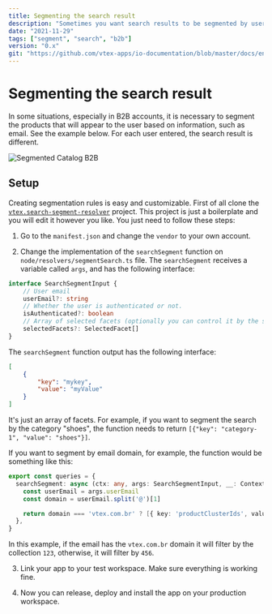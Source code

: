 ```yaml
---
title: Segmenting the search result
description: "Sometimes you want search results to be segmented by user information, like email, for example. This guide will help you with that."
date: "2021-11-29"
tags: ["segment", "search", "b2b"]
version: "0.x"
git: "https://github.com/vtex-apps/io-documentation/blob/master/docs/en/Recipes/store-management/segmenting-the-search-result.md"
---
```


# Segmenting the search result

In some situations, especially in B2B accounts, it is necessary to segment the products that will appear to the user based on information, such as email.
See the example below. For each user entered, the search result is different.

![Segmented Catalog B2B](https://user-images.githubusercontent.com/40380674/143891928-0865937e-c4f6-4a07-9448-0a723fce580b.gif)

## Setup
Creating segmentation rules is easy and customizable. First of all clone the [`vtex.search-segment-resolver`](https://github.com/vtex-apps/search-segment-resolver) project. This project is just a boilerplate and you will edit it however you like. You just need to follow these steps:

1. Go to the `manifest.json` and change the `vendor` to your own account.

2. Change the implementation of the `searchSegment` function on `node/resolvers/segmentSearch.ts` file. The `searchSegment` receives a variable called `args`, and has the following interface:

```ts
interface SearchSegmentInput {
    // User email
    userEmail?: string
    // Whether the user is authenticated or not.
    isAuthenticated?: boolean
    // Array of selected facets (optionally you can control it by the session itself)
    selectedFacets?: SelectedFacet[]
}
```

The `searchSegment` function output has the following interface:

```json
[
    {
        "key": "mykey",
        "value": "myValue"
    }
]
```

It's just an array of facets. For example, if you want to segment the search by the category "shoes", the function needs to return `[{"key": "category-1", "value": "shoes"}]`.

If you want to segment by email domain, for example, the function would be something like this:

```ts
export const queries = {
  searchSegment: async (ctx: any, args: SearchSegmentInput, __: Context) => {
    const userEmail = args.userEmail
    const domain = userEmail.split('@')[1]

    return domain === 'vtex.com.br' ? [{ key: 'productClusterIds', value: '123' }] : [{ key: 'productClusterIds', value: '456' }]
  },
}
```
In this example, if the email has the `vtex.com.br` domain it will filter by the collection `123`, otherwise, it will filter by `456`.

3. Link your app to your test workspace. Make sure everything is working fine.

4. Now you can release, deploy and install the app on your production workspace.

